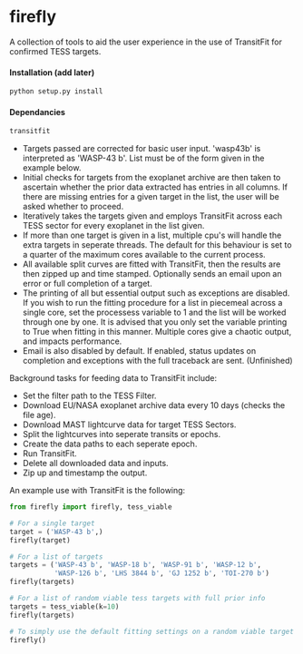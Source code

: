 # firefly

A collection of tools to aid the user experience in the use of
TransitFit for confirmed TESS targets.

#### Installation (add later)
```bash
python setup.py install
```

#### Dependancies
```python
transitfit
```

- Targets passed are corrected for basic user input. 'wasp43b' is
interpreted as 'WASP-43 b'. List must be of the form given in the example below.
- Initial checks for targets from the exoplanet archive are then taken to ascertain 
whether the prior data extracted has entries in all columns. If there are missing
entries for a given target in the list, the user will be asked whether to proceed.
- Iteratively takes the targets given and employs TransitFit across each TESS sector 
for every exoplanet in the list given.
- If more than one target is given in a list, multiple cpu's will handle the extra
targets in seperate threads. The default for this behaviour is set to a
quarter of the maximum cores available to the current process.
- All available split curves are fitted with TransitFit, then the results
are then zipped up and time stamped. Optionally sends an email upon an error or 
full completion of a target.
- The printing of all but essential output such as exceptions are disabled. 
If you wish to run the fitting procedure for a list in piecemeal across a 
single core, set the processess variable to 1 and the list will be worked 
through one by one. It is advised that you only set the variable printing 
to True when fitting in this manner. Multiple cores give a chaotic output, 
and impacts performance.
- Email is also disabled by default. If enabled, status updates on completion
and exceptions with the full traceback are sent. (Unfinished)

Background tasks for feeding data to TransitFit include:
- Set the filter path to the TESS Filter.
- Download EU/NASA exoplanet archive data every 10 days (checks the file age).
- Download MAST lightcurve data for target TESS Sectors.
- Split the lightcurves into seperate transits or epochs.
- Create the data paths to each seperate epoch.
- Run TransitFit.
- Delete all downloaded data and inputs.
- Zip up and timestamp the output.

An example use with TransitFit is the following:
```python
from firefly import firefly, tess_viable

# For a single target
target = ('WASP-43 b',)
firefly(target)

# For a list of targets
targets = ('WASP-43 b', 'WASP-18 b', 'WASP-91 b', 'WASP-12 b',
           'WASP-126 b', 'LHS 3844 b', 'GJ 1252 b', 'TOI-270 b')
firefly(targets)

# For a list of random viable tess targets with full prior info
targets = tess_viable(k=10)
firefly(targets)

# To simply use the default fitting settings on a random viable target
firefly()

```
